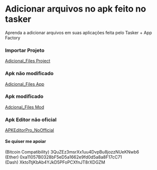 # Adicionar arquivos no apk feito no tasker
Aprenda a adicionar arquivos em suas aplicações feita pelo Tasker + App Factory

### Importar Projeto
[Adicional_Files Project](https://taskernet.com/shares/?user=AS35m8lZFkvcWqyrgtPNlB2Mh52ouETCHLjBo4o18oCQ0xa81fNP%2Fw5ZsXNm7UpARlC3g9C%2BsFR3pw%3D%3D&id=Project%3AAdicional+Files)

### Apk não modificado
[Adicional_Files App](https://github.com/GlitchYou/adicional-files-in-apk/blob/main/Adicional_Files.apk?raw=true)

### Apk modificado
[Adcional_Files Mod](https://github.com/GlitchYou/adicional-files-in-apk/blob/main/Adicional_Files_Mod.apk?raw=true)

### Apk Editor não oficial
[APKEditorPro_NoOfficial](https://github.com/GlitchYou/Construct3-to-apk/blob/main/APKEditorPro_NoOfficial.apk?raw=true)


#### Se quiser me apoiar

 (Bitcoin Compatibility) 3QuZEz3msrXx1uu4DvpBu8jozzNUeKNwb6<br>
 (Ether) 0xa11057B0328bF5eD5a1662e9fd0d5a8a8F17cC71<br>
 (Dash) XktoTtjKbAb4YJkD5PFoPCXfnJT8rXDGZM<br>

